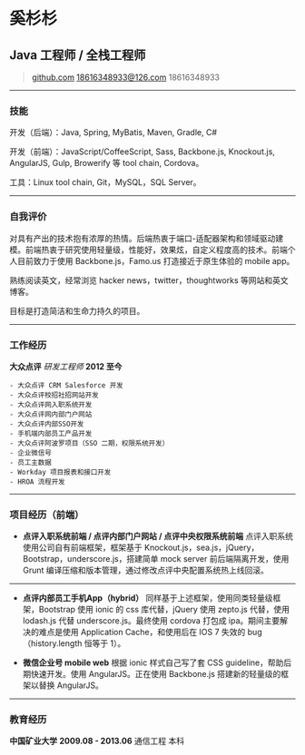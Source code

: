 # 奚杉杉
## Java 工程师 / 全栈工程师

> [github.com](https://github.com/evanhsiwood)
> [18616348933@126.com](mailto:18616348933@126.com)
> 18616348933

------

### 技能

开发（后端）：Java, Spring, MyBatis, Maven, Gradle, C#

开发（前端）：JavaScript/CoffeeScript, Sass, Backbone.js, Knockout.js, AngularJS, Gulp, Browerify 等 tool chain, Cordova。

工具：Linux tool chain, Git，MySQL，SQL Server。

------

### 自我评价

对具有产出的技术抱有浓厚的热情。后端热衷于端口-适配器架构和领域驱动建模。前端热衷于研究使用轻量级，性能好，效果炫，自定义程度高的技术。前端个人目前致力于使用 Backbone.js，Famo.us 打造接近于原生体验的 mobile app。

熟练阅读英文，经常浏览 hacker news，twitter，thoughtworks 等网站和英文博客。

目标是打造简洁和生命力持久的项目。


------

### 工作经历

**大众点评** *研发工程师* __2012 至今__
	
	- 大众点评 CRM Salesforce 开发
	- 大众点评校招社招网站开发
	- 大众点评网入职系统开发
	- 大众点评网内部门户网站
	- 大众点评内部SSO开发
	- 手机端内部员工产品开发
	- 大众点评阿波罗项目（SSO 二期，权限系统开发）
	- 企业微信号
	- 员工主数据
	- Workday 项目报表和接口开发
	- HROA 流程开发

------

### 项目经历（前端）

* **点评入职系统前端 / 点评内部门户网站 / 点评中央权限系统前端**
	点评入职系统使用公司自有前端框架，框架基于 Knockout.js，sea.js，jQuery，Bootstrap，underscore.js，搭建简单 mock server 前后端隔离开发，使用 Grunt 编译压缩和版本管理，通过修改点评中央配置系统热上线回滚。
	
------
	
	
* **点评内部员工手机App（hybrid）**
	同样基于上述框架，使用同类轻量级框架，Bootstrap 使用 ionic 的 css 库代替，jQuery 使用 zepto.js 代替，使用 lodash.js 代替 underscore.js。最终使用 cordova 打包成 ipa。期间主要解决的难点是使用 Application Cache，和使用后在 IOS 7 失效的 bug（history.length 恒等于 1）。
	
* **微信企业号 mobile web**
	根据 ionic 样式自己写了套 CSS guideline，帮助后期快速开发。使用 AngularJS。正在使用 Backbone.js 搭建新的轻量级的框架以替换 AngularJS。

------

### 教育经历

**中国矿业大学** __2009.08 - 2013.06__
	 通信工程 本科
